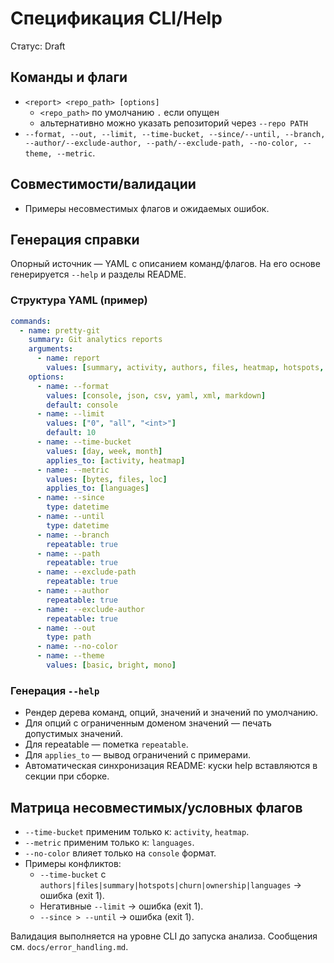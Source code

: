 # Спецификация CLI/Help

Статус: Draft

## Команды и флаги
- `<report> <repo_path> [options]`
  - `<repo_path>` по умолчанию `.` если опущен
  - альтернативно можно указать репозиторий через `--repo PATH`
- `--format, --out, --limit, --time-bucket, --since/--until, --branch, --author/--exclude-author, --path/--exclude-path, --no-color, --theme, --metric`.

## Совместимости/валидации
- Примеры несовместимых флагов и ожидаемых ошибок.

## Генерация справки
Опорный источник — YAML с описанием команд/флагов. На его основе генерируется `--help` и разделы README.

### Структура YAML (пример)
```yaml
commands:
  - name: pretty-git
    summary: Git analytics reports
    arguments:
      - name: report
        values: [summary, activity, authors, files, heatmap, hotspots, churn, ownership, languages]
    options:
      - name: --format
        values: [console, json, csv, yaml, xml, markdown]
        default: console
      - name: --limit
        values: ["0", "all", "<int>"]
        default: 10
      - name: --time-bucket
        values: [day, week, month]
        applies_to: [activity, heatmap]
      - name: --metric
        values: [bytes, files, loc]
        applies_to: [languages]
      - name: --since
        type: datetime
      - name: --until
        type: datetime
      - name: --branch
        repeatable: true
      - name: --path
        repeatable: true
      - name: --exclude-path
        repeatable: true
      - name: --author
        repeatable: true
      - name: --exclude-author
        repeatable: true
      - name: --out
        type: path
      - name: --no-color
      - name: --theme
        values: [basic, bright, mono]
```

### Генерация `--help`
- Рендер дерева команд, опций, значений и значений по умолчанию.
- Для опций с ограниченным доменом значений — печать допустимых значений.
- Для repeatable — пометка `repeatable`.
- Для `applies_to` — вывод ограничений с примерами.
- Автоматическая синхронизация README: куски help вставляются в секции при сборке.

## Матрица несовместимых/условных флагов

- `--time-bucket` применим только к: `activity`, `heatmap`.
- `--metric` применим только к: `languages`.
- `--no-color` влияет только на `console` формат.
- Примеры конфликтов:
  - `--time-bucket` с `authors|files|summary|hotspots|churn|ownership|languages` → ошибка (exit 1).
  - Негативные `--limit` → ошибка (exit 1).
  - `--since > --until` → ошибка (exit 1).

Валидация выполняется на уровне CLI до запуска анализа. Сообщения см. `docs/error_handling.md`.
